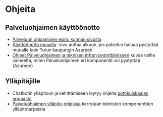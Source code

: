 # Ohjeita

## Palveluohjaimen käyttöönotto

- [Palveluun ohjaaminen esim. kunnan sivuilta](/ohjeet/palveluun-linkitys.md)
- [Käyttöönotto muualla](ohjeet/kayttoonotto-muualla.md) -sivu auttaa alkuun, jos palvelun haluaa pystyttää muualle kuin Turun kaupungin Azureen
- [Ohjeet Palveluohjaimen ja teknisen infran pystyttämiseen](/ohjeet/ohjeet-infran-pystyttamiseen.md) kuvaa vaihe vaiheelta, miten Palveluohjaimen eri komponentit voi pystyttää (Azureen)

## Ylläpitäjille

- Chatbotin ylläpitoon ja kehittämiseen löytyy ohjeita [bottikuiskaajan oppaasta](ohjeet/bottikuiskaajan-opas.md)
- [Palveluohjaimen ylläpito-ohjeissa](ohjeet/yllapito.md) kerrotaan teknisten komponenttien ylläpitotarpeista
